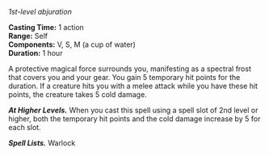 _1st-level abjuration_

**Casting Time:** 1 action  
**Range:** Self  
**Components:** V, S, M (a cup of water)  
**Duration:** 1 hour

A protective magical force surrounds you, manifesting as a spectral frost that covers you and your gear. You gain 5 temporary hit points for the duration. If a creature hits you with a melee attack while you have these hit points, the creature takes 5 cold damage.

**_At Higher Levels._** When you cast this spell using a spell slot of 2nd level or higher, both the temporary hit points and the cold damage increase by 5 for each slot.

**_Spell Lists._** Warlock